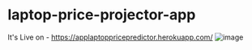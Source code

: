 # laptop-price-projector-app

It's Live on - https://applaptoppricepredictor.herokuapp.com/
![image](https://user-images.githubusercontent.com/82700026/200076098-dae3bb2e-a7d2-4557-89e7-37e24dcb450b.png)

